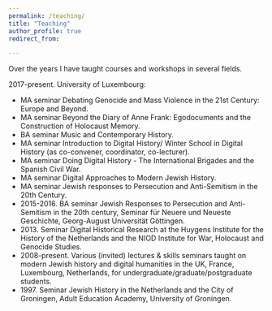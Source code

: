 ```yaml
---
permalink: /teaching/
title: "Teaching"
author_profile: true
redirect_from: 

---
```



Over the years I have taught courses and workshops in several fields.

2017-present. University of Luxembourg:
* MA seminar Debating Genocide and Mass Violence in the 21st Century: Europe and Beyond.
* MA seminar Beyond the Diary of Anne Frank: Egodocuments and the Construction of Holocaust
Memory.
* BA seminar Music and Contemporary History.
* MA seminar Introduction to Digital History/ Winter School in Digital History (as co-convener,
coordinator, co-lecturer).
* MA seminar Doing Digital History - The International Brigades and the Spanish Civil War.
* MA seminar Digital Approaches to Modern Jewish History.
* MA seminar Jewish responses to Persecution and Anti-Semitism in the 20th Century.
* 2015-2016. BA seminar Jewish Responses to Persecution and Anti-Semitism in the 20th century, Seminar
für Neuere und Neueste Geschichte, Georg-August Universität Göttingen.
* 2013\. Seminar Digital Historical Research at the Huygens Institute for the History of the Netherlands and
the NIOD Institute for War, Holocaust and Genocide Studies.
* 2008-present. Various (invited) lectures & skills seminars taught on modern Jewish history and digital
humanities in the UK, France, Luxembourg, Netherlands, for undergraduate/graduate/postgraduate
students.
* 1997\. Seminar Jewish History in the Netherlands and the City of Groningen, Adult Education Academy,
University of Groningen.


